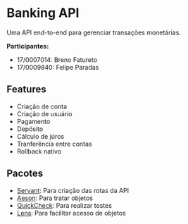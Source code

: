 # Banking API

Uma API end-to-end para gerenciar transações monetárias.


**Participantes:**
- 17/0007014: Breno Fatureto
- 17/0009840: Felipe Paradas

## Features

- Criação de conta
- Criação de usuário
- Pagamento
- Depósito
- Cálculo de júros
- Tranferência entre contas
- Rollback nativo

## Pacotes

- [Servant](https://hackage.haskell.org/package/servant): Para criação das rotas da API
- [Aeson](https://hackage.haskell.org/package/aeson): Para tratar objetos
- [QuickCheck](https://hackage.haskell.org/package/QuickCheck): Para realizar testes
- [Lens](https://hackage.haskell.org/package/lens): Para facilitar acesso de objetos


